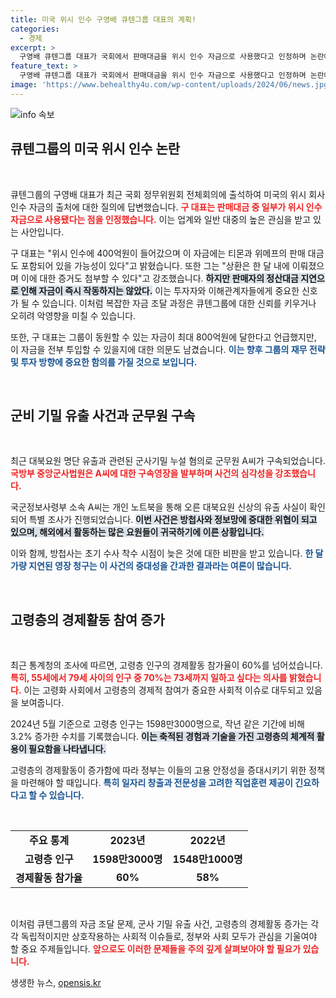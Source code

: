 ```yaml
---
title: 미국 위시 인수 구영배 큐텐그룹 대표의 계획!
categories:
  - 경제
excerpt: >
  구영배 큐텐그룹 대표가 국회에서 판매대금을 위시 인수 자금으로 사용했다고 인정하며 논란에 휘말렸다. 대북 기밀 유출 사건과 고령층 경제활동 참여율 증가 소식도 전해져, 경각심이 요구된다! 클릭하여 전체 내용을 확인하세요!
feature_text: >
  구영배 큐텐그룹 대표가 국회에서 판매대금을 위시 인수 자금으로 사용했다고 인정하며 논란에 휘말렸다. 대북 기밀 유출 사건과 고령층 경제활동 참여율 증가 소식도 전해져, 경각심이 요구된다! 클릭하여 전체 내용을 확인하세요!
image: 'https://www.behealthy4u.com/wp-content/uploads/2024/06/news.jpg'
---
```


<p><img src="https://www.behealthy4u.com/wp-content/uploads/2024/06/news.jpg" alt="info 속보" /></p>

<h2 data-ke-size="size26">큐텐그룹의 미국 위시 인수 논란</h2>

<p data-ke-size="size16">&nbsp;</p>

<p>큐텐그룹의 구영배 대표가 최근 국회 정무위원회 전체회의에 출석하여 미국의 위시 회사 인수 자금의 출처에 대한 질의에 답변했습니다. <b><span style="color: #ee2323;">구 대표는 판매대금 중 일부가 위시 인수 자금으로 사용됐다는 점을 인정했습니다.</span></b> 이는 업계와 일반 대중의 높은 관심을 받고 있는 사안입니다.</p>

<p>구 대표는 "위시 인수에 400억원이 들어갔으며 이 자금에는 티몬과 위메프의 판매 대금도 포함되어 있을 가능성이 있다"고 밝혔습니다. 또한 그는 "상환은 한 달 내에 이뤄졌으며 이에 대한 증거도 첨부할 수 있다"고 강조했습니다. <b><span style="background-color: #21538527;">하지만 판매자의 정산대금 지연으로 인해 자금이 즉시 작동하지는 않았다.</span></b> 이는 투자자와 이해관계자들에게 중요한 신호가 될 수 있습니다. 이처럼 복잡한 자금 조달 과정은 큐텐그룹에 대한 신뢰를 키우거나 오히려 악영향을 미칠 수 있습니다.</p>

<p>또한, 구 대표는 그룹이 동원할 수 있는 자금이 최대 800억원에 달한다고 언급했지만, 이 자금을 전부 투입할 수 있을지에 대한 의문도 남겼습니다. <b><span style="color: #1a5490;">이는 향후 그룹의 재무 전략 및 투자 방향에 중요한 함의를 가질 것으로 보입니다.</span></b> </p>

<p data-ke-size="size16">&nbsp;</p>

<h2 data-ke-size="size26">군비 기밀 유출 사건과 군무원 구속</h2>

<p data-ke-size="size16">&nbsp;</p>

<p>최근 대북요원 명단 유출과 관련된 군사기밀 누설 혐의로 군무원 A씨가 구속되었습니다. <b><span style="color: #ee2323;">국방부 중앙군사법원은 A씨에 대한 구속영장을 발부하며 사건의 심각성을 강조했습니다.</span></b> </p>

<p>국군정보사령부 소속 A씨는 개인 노트북을 통해 오른 대북요원 신상의 유출 사실이 확인되어 특별 조사가 진행되었습니다. <b><span style="background-color: #21538527;">이번 사건은 방첩사와 정보망에 중대한 위협이 되고 있으며, 해외에서 활동하는 많은 요원들이 귀국하기에 이른 상황입니다.</span></b> </p>

<p>이와 함께, 방첩사는 초기 수사 착수 시점이 늦은 것에 대한 비판을 받고 있습니다. <b><span style="color: #1a5490;">한 달가량 지연된 영장 청구는 이 사건의 중대성을 간과한 결과라는 여론이 많습니다.</span></b></p>

<p data-ke-size="size16">&nbsp;</p>

<h2 data-ke-size="size26">고령층의 경제활동 참여 증가</h2>

<p data-ke-size="size16">&nbsp;</p>

<p>최근 통계청의 조사에 따르면, 고령층 인구의 경제활동 참가율이 60%를 넘어섰습니다. <b><span style="color: #ee2323;">특히, 55세에서 79세 사이의 인구 중 70%는 73세까지 일하고 싶다는 의사를 밝혔습니다.</span></b> 이는 고령화 사회에서 고령층의 경제적 참여가 중요한 사회적 이슈로 대두되고 있음을 보여줍니다.</p>

<p>2024년 5월 기준으로 고령층 인구는 1598만3000명으로, 작년 같은 기간에 비해 3.2% 증가한 수치를 기록했습니다. <b><span style="background-color: #21538527;">이는 축적된 경험과 기술을 가진 고령층의 체계적 활용이 필요함을 나타냅니다.</span></b> </p>

<p>고령층의 경제활동이 증가함에 따라 정부는 이들의 고용 안정성을 증대시키기 위한 정책을 마련해야 할 때입니다. <b><span style="color: #1a5490;">특히 일자리 창출과 전문성을 고려한 직업훈련 제공이 긴요하다고 할 수 있습니다.</span></b></p>

<p data-ke-size="size16">&nbsp;</p>

<table style="width: 100%; border-collapse: collapse;">
<tr>
<td style="text-align: center; height: 17px;"><b>주요 통계</b></td>
<td style="text-align: center; height: 17px;"><b>2023년</b></td>
<td style="text-align: center; height: 17px;"><b>2022년</b></td>
</tr>
<tr>
<td style="text-align: center; height: 17px;"><b>고령층 인구</b></td>
<td style="text-align: center; height: 17px;"><b>1598만3000명</b></td>
<td style="text-align: center; height: 17px;"><b>1548만1000명</b></td>
</tr>
<tr>
<td style="text-align: center; height: 17px;"><b>경제활동 참가율</b></td>
<td style="text-align: center; height: 17px;"><b>60%</b></td>
<td style="text-align: center; height: 17px;"><b>58%</b></td>
</tr>
</table>

<p data-ke-size="size16">&nbsp;</p>

<p>이처럼 큐텐그룹의 자금 조달 문제, 군사 기밀 유출 사건, 고령층의 경제활동 증가는 각각 독립적이지만 상호작용하는 사회적 이슈들로, 정부와 사회 모두가 관심을 기울여야 할 중요 주제들입니다. <b><span style="color: #ee2323;">앞으로도 이러한 문제들을 주의 깊게 살펴보아야 할 필요가 있습니다.</span></b></p>
생생한 뉴스, <a href="https://opensis.kr" rel="dofollow">opensis.kr</a>


